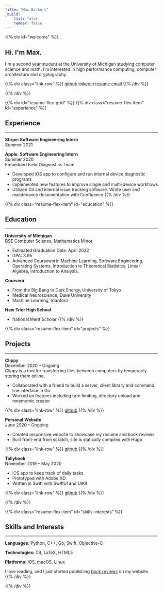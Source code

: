 ```yaml
---
title: "Max Bickers"
_build:
    list: false
    render: false
---
```


{{% div id="welcome" %}}
## Hi. I'm Max.
I'm a second year student at the University of Michigan studying computer science and math. I'm interested in high performance computing, computer architecture and cryptography.

{{% div class="link-row" %}}
[github](https://github.com/mbickers)
[linkedin](https://www.linkedin.com/in/maxbickers)
[resume](/MaxBickersResume.pdf)
[email](mailto:mbickers@umich.edu)
{{% /div %}}

{{% /div %}}

{{% div id="resume-flex-grid" %}}
{{% div class="resume-flex-item" id="experience" %}}
## Experience
***
**Stripe: Software Engineering Intern**<br>
Summer 2021

**Apple: Software Engineering Intern**<br>
Summer 2020<br>
Embedded Field Diagnostics Team
- Developed iOS app to configure and run internal device diagnostic programs
- Implemented new features to improve single and multi-device workflows
- Utilized Git and internal issue tracking software. Wrote user and maintenance documentation with Confluence
{{% /div %}}

{{% div class="resume-flex-item" id="education" %}}
## Education
***
**University of Michigan**<br>
BSE Computer Science, Mathematics Minor
- Estimated Graduation Date: April 2022
- GPA: 3.95
- Advanced Coursework: Machine Learning, Software Engineering, Operating Systems, Introduction to Theoretical Statistics, Linear Algebra, Introduction to Analysis.<br>

**Coursera**
- From the Big Bang to Dark Energy, University of Tokyo
- Medical Neuroscience, Duke University
- Machine Learning, Stanford

**New Trier High School**
- National Merit Scholar
{{% /div %}}

{{% div class="resume-flex-item" id="projects" %}}
## Projects
***
**Clippy**<br>
December 2020 &ndash; Ongoing<br>
Clippy is a tool for transferring files between computers by temporarily storing them online.
- Collaborated with a friend to build a server, client library and command line interface in Go
- Worked on features including rate-limiting, directory upload and mnemomic creator

{{% div class="link-row" %}}
[github](https://github.com/evanweissburg/clippy)
{{% /div %}}

**Personal Website**<br>
June 2020 &ndash; Ongoing
- Created responsive website to showcase my resume and book reviews
- Built front-end from scratch, site is statically compiled with Hugo

{{% div class="link-row" %}}
[github](https://github.com/mbickers/personal-site)
{{% /div %}}

**Tallybook**<br>
November 2019 &ndash; May 2020
- iOS app to keep track of daily tasks
- Prototyped with Adobe XD
- Written in Swift with SwiftUI and UIKit

{{% div class="link-row" %}}
[github](https://github.com/mbickers/tallybook)
{{% /div %}}

{{% /div %}}

{{% div class="resume-flex-item" id="skills-interests" %}}
## Skills and Interests
***
**Languages:** Python, C++, Go, Swift, Objective-C

**Technologies:** Git, LaTeX, HTML5

**Platforms:** iOS, macOS, Linux

I love reading, and I just started publishing [book reviews](/bookshelf) on my website.
{{% /div %}}

{{% /div %}}
